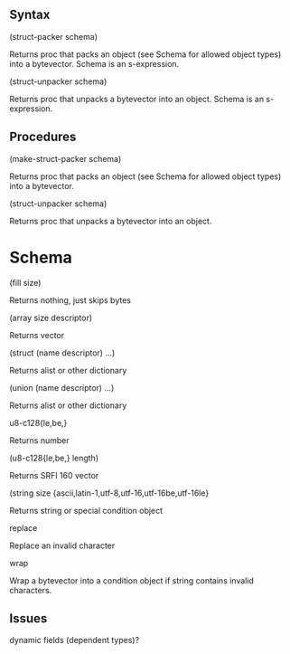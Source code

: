 ## Syntax

(struct-packer schema)

Returns proc that packs an object (see Schema for allowed object types) into a bytevector.
Schema is an s-expression.

(struct-unpacker schema)

Returns proc that unpacks a bytevector into an object.
Schema is an s-expression.


## Procedures

(make-struct-packer schema)

Returns proc that packs an object (see Schema for allowed object types) into a bytevector.

(struct-unpacker schema)

Returns proc that unpacks a bytevector into an object.

# Schema

(fill size)

Returns nothing, just skips bytes

(array size descriptor)

Returns vector

(struct (name descriptor) ...)

Returns alist or other dictionary

(union (name descriptor) ...)

Returns alist or other dictionary

u8-c128{le,be,}

Returns number

(u8-c128{le,be,} length)

Returns SRFI 160 vector

(string size {ascii,latin-1,utf-8,utf-16,utf-16be,utf-16le}

Returns string or special condition object

replace

Replace an invalid character

wrap

Wrap a bytevector into a condition object if string contains invalid characters.

## Issues

dynamic fields (dependent types)?
